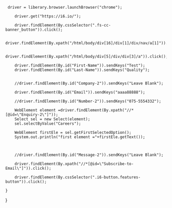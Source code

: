 

      
     driver = liberary.browser.launchBrowser("chrome");

		driver.get("https://i6.io/");
    
		driver.findElement(By.cssSelector(".fs-cc-banner_button")).click();
		
		driver.findElement(By.xpath("/html/body/div[16]/div[1]/div/nav/a[1]")).click();
		
		driver.findElement(By.xpath("/html/body/div[5]/div/div[3]/a")).click();
		
		driver.findElement(By.id("First-Name")).sendKeys("Test");
		driver.findElement(By.id("Last-Name")).sendKeys("Quality");
		
		
		//driver.findElement(By.id("Company-2")).sendKeys("Leave Blank");
		
		driver.findElement(By.id("Email")).sendKeys("aaaa88888");
		
		//driver.findElement(By.id("Number-2")).sendKeys("075-5554332");
		
		WebElement element =driver.findElement(By.xpath("//*[@id=\"Enquiry-2\"]"));
		Select sel = new Select(element);
		sel.selectByValue("Careers");
		
		WebElement firstEle = sel.getFirstSelectedOption();
		System.out.println("first element ="+firstEle.getText());
		

		
		//driver.findElement(By.id("Message-2")).sendKeys("Leave Blank");
		
		driver.findElement(By.xpath("//*[@id=\"Subscribe-to-Email\"]")).click();
		
		driver.findElement(By.cssSelector(".i6-button.features-button")).click();
		
	}
}
	
